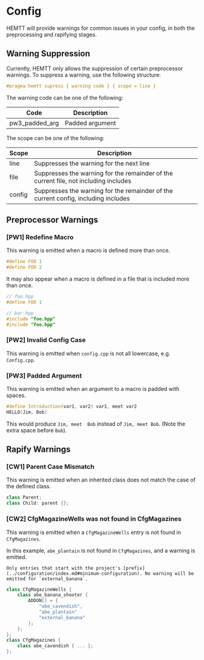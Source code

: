 # Config

HEMTT will provide warnings for common issues in your config, in both the preprocessing and rapifying stages.

## Warning Suppression

Currently, HEMTT only allows the suppression of certain preprocessor warnings. To suppress a warning, use the following structure:

```cpp
#pragma hemtt supress { warning code } { scope = line }
```

The warning code can be one of the following:

| Code | Description |
| ---- | ----------- |
| pw3_padded_arg | Padded argument |

The scope can be one of the following:

| Scope | Description |
| ----- | ----------- |
| line | Suppresses the warning for the next line |
| file | Suppresses the warning for the remainder of the current file, not including includes |
| config | Suppresses the warning for the remainder of the current config, including includes |

## Preprocessor Warnings

### [PW1] Redefine Macro

This warning is emitted when a macro is defined more than once.

```cpp
#define FOO 1
#define FOO 2
```

It may also appear when a macro is defined in a file that is included more than once.

```cpp
// foo.hpp
#define FOO 1

// bar.hpp
#include "foo.hpp"
#include "foo.hpp"
```

### [PW2] Invalid Config Case

This warning is emitted when `config.cpp` is not all lowercase, e.g. `Config.cpp`.

### [PW3] Padded Argument

This warning is emitted when an argument to a macro is padded with spaces.

```cpp
#define Introduction(var1, var2) var1, meet var2
HELLO(Jim, Bob)
```

This would produce `Jim, meet  Bob` instead of `Jim, meet Bob`. (Note the extra space before `Bob`).

## Rapify Warnings

### [CW1] Parent Case Mismatch

This warning is emitted when an inherited class does not match the case of the defined class.

```cpp
class Parent;
class Child: parent {};
```

### [CW2] CfgMagazineWells was not found in CfgMagazines

This warning is emitted when a `CfgMagazineWells` entry is not found in `CfgMagazines`.

In this example, `abe_plantain` is not found in `CfgMagazines`, and a warning is emitted.

```admonish note title=""
Only entries that start with the project's [prefix](../configuration/index.md#minimum-configuration). No warning will be emitted for `external_banana`.
```

```cpp
class CfgMagazineWells {
    class abe_banana_shooter {
        ADDON[] = {
            "abe_cavendish",
            "abe_plantain"
            "external_banana"
        };
    };
};
class CfgMagazines {
    class abe_cavendish { ... };
};
```
